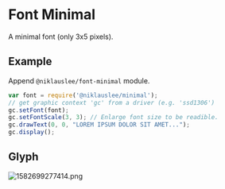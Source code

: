 # Font Minimal

A minimal font (only 3x5 pixels).
 
## Example
 
Append `@niklauslee/font-minimal` module.
 
```js
var font = require('@niklauslee/minimal');
// get graphic context 'gc' from a driver (e.g. 'ssd1306')
gc.setFont(font);
gc.setFontScale(3, 3); // Enlarge font size to be readible.
gc.drawText(0, 0, "LOREM IPSUM DOLOR SIT AMET...");
gc.display();
```
 
## Glyph

![1582699277414.png](/api/projects/niklauslee/font-minimal/photos/1582699277414.png)